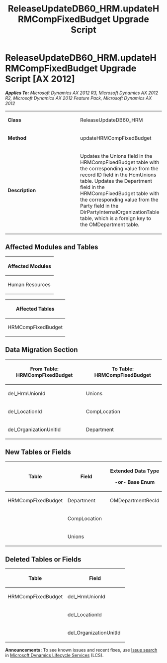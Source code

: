 ﻿---
title: ReleaseUpdateDB60_HRM.updateHRMCompFixedBudget Upgrade Script
TOCTitle: ReleaseUpdateDB60_HRM.updateHRMCompFixedBudget Upgrade Script
ms:assetid: 8446c35e-989a-51fd-9c6a-57db84ddb854
ms:mtpsurl: https://msdn.microsoft.com/en-us/library/JJ686002(v=AX.60)
ms:contentKeyID: 49709454
ms.date: 05/18/2015
mtps_version: v=AX.60
---

# ReleaseUpdateDB60\_HRM.updateHRMCompFixedBudget Upgrade Script [AX 2012]


_**Applies To:** Microsoft Dynamics AX 2012 R3, Microsoft Dynamics AX 2012 R2, Microsoft Dynamics AX 2012 Feature Pack, Microsoft Dynamics AX 2012_

<table>
<colgroup>
<col style="width: 50%" />
<col style="width: 50%" />
</colgroup>
<tbody>
<tr class="odd">
<td><p><strong>Class</strong></p></td>
<td><p>ReleaseUpdateDB60_HRM</p></td>
</tr>
<tr class="even">
<td><p><strong>Method</strong></p></td>
<td><p>updateHRMCompFixedBudget</p></td>
</tr>
<tr class="odd">
<td><p><strong>Description</strong></p></td>
<td><p>Updates the Unions field in the HRMCompFixedBudget table with the corresponding value from the record ID field in the HcmUnions table. Updates the Department field in the HRMCompFixedBudget table with the corresponding value from the Party field in the DirPartyInternalOrganizationTable table, which is a foreign key to the OMDepartment table.</p></td>
</tr>
</tbody>
</table>


## Affected Modules and Tables

<table>
<colgroup>
<col style="width: 100%" />
</colgroup>
<thead>
<tr class="header">
<th><p>Affected Modules</p></th>
</tr>
</thead>
<tbody>
<tr class="odd">
<td><p>Human Resources</p></td>
</tr>
</tbody>
</table>


<table>
<colgroup>
<col style="width: 100%" />
</colgroup>
<thead>
<tr class="header">
<th><p>Affected Tables</p></th>
</tr>
</thead>
<tbody>
<tr class="odd">
<td><p>HRMCompFixedBudget</p></td>
</tr>
</tbody>
</table>


## Data Migration Section

<table>
<colgroup>
<col style="width: 50%" />
<col style="width: 50%" />
</colgroup>
<thead>
<tr class="header">
<th><p>From Table: HRMCompFixedBudget</p></th>
<th><p>To Table: HRMCompFixedBudget</p></th>
</tr>
</thead>
<tbody>
<tr class="odd">
<td><p>del_HrmUnionId</p></td>
<td><p>Unions</p></td>
</tr>
<tr class="even">
<td><p>del_LocationId</p></td>
<td><p>CompLocation</p></td>
</tr>
<tr class="odd">
<td><p>del_OrganizationUnitId</p></td>
<td><p>Department</p></td>
</tr>
</tbody>
</table>


## New Tables or Fields

<table>
<colgroup>
<col style="width: 33%" />
<col style="width: 33%" />
<col style="width: 33%" />
</colgroup>
<thead>
<tr class="header">
<th><p>Table</p></th>
<th><p>Field</p></th>
<th><p>Extended Data Type</p>
<p>-or- Base Enum</p></th>
</tr>
</thead>
<tbody>
<tr class="odd">
<td><p>HRMCompFixedBudget</p></td>
<td><p>Department</p></td>
<td><p>OMDepartmentRecId</p></td>
</tr>
<tr class="even">
<td><p></p></td>
<td><p>CompLocation</p></td>
<td><p></p></td>
</tr>
<tr class="odd">
<td><p></p></td>
<td><p>Unions</p></td>
<td><p></p></td>
</tr>
</tbody>
</table>


## Deleted Tables or Fields

<table>
<colgroup>
<col style="width: 50%" />
<col style="width: 50%" />
</colgroup>
<thead>
<tr class="header">
<th><p>Table</p></th>
<th><p>Field</p></th>
</tr>
</thead>
<tbody>
<tr class="odd">
<td><p>HRMCompFixedBudget</p></td>
<td><p>del_HrmUnionId</p></td>
</tr>
<tr class="even">
<td><p></p></td>
<td><p>del_LocationId</p></td>
</tr>
<tr class="odd">
<td><p></p></td>
<td><p>del_OrganizationUnitId</p></td>
</tr>
</tbody>
</table>

  
**Announcements:** To see known issues and recent fixes, use [Issue search](http://go.microsoft.com/fwlink/?linkid=389258) in [Microsoft Dynamics Lifecycle Services](http://go.microsoft.com/fwlink/?linkid=306505) (LCS).

